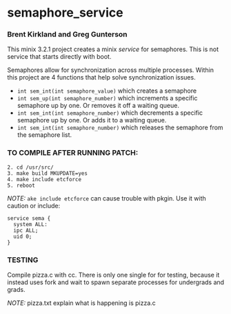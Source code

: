 # semaphore_service

### Brent Kirkland and Greg Gunterson

This minix 3.2.1 project creates a minix _service_ for semaphores. This is not service that starts directly with boot.

Semaphores allow for synchronization across multiple processes. Within this project are 4 functions that help solve synchronization issues.

* `int sem_int(int semaphore_value)` which creates a semaphore
* `int sem_up(int semaphore_number)` which increments a specific semaphore up by one. Or removes it off a waiting queue.
* `int sem_int(int semaphore_number)` which decrements a specific semaphore up by one. Or adds it to a waiting queue.
* `int sem_int(int semaphore_number)` which releases the semaphore from the semaphore list.

### TO COMPILE AFTER RUNNING PATCH:
```
2. cd /usr/src/
3. make build MKUPDATE=yes
4. make include etcforce
5. reboot

```

_NOTE:_ `ake include etcforce` can cause trouble with pkgin. Use it with caution or include:

```
service sema {
  system ALL:
  ipc ALL;
  uid 0;
}
```

### TESTING
Compile pizza.c with cc. There is only one single for for testing, because it instead uses fork and wait to spawn separate processes for undergrads and grads.

_NOTE:_ pizza.txt explain what is happening is pizza.c
